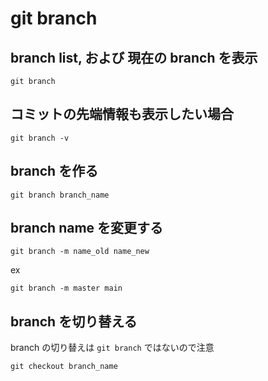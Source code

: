 
# git branch


## branch list, および 現在の branch を表示

```
git branch
```


## コミットの先端情報も表示したい場合

```
git branch -v
```


## branch を作る

```
git branch branch_name
```


## branch name を変更する

```
git branch -m name_old name_new
```

ex

```
git branch -m master main
```


## branch を切り替える

branch の切り替えは `git branch` ではないので注意

```
git checkout branch_name
```




